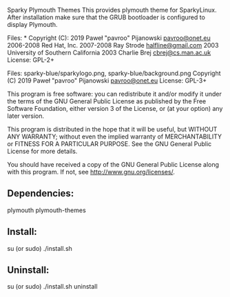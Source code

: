 Sparky Plymouth Themes
This provides plymouth theme for SparkyLinux. After installation make sure that the GRUB bootloader is configured to display Plymouth.

Files: *
    Copyright (C): 
    2019 Paweł "pavroo" Pijanowski <pavroo@onet.eu>
    2006-2008 Red Hat, Inc.
    2007-2008 Ray Strode <halfline@gmail.com>
    2003 University of Southern California
    2003 Charlie Brej <cbrej@cs.man.ac.uk>
    License: GPL-2+

Files: sparky-blue/sparkylogo.png, sparky-blue/background.png
    Copyright (C) 2019 Paweł "pavroo" Pijanowski <pavroo@onet.eu>
    License: GPL-3+

This program is free software: you can redistribute it and/or modify
it under the terms of the GNU General Public License as published by
the Free Software Foundation, either version 3 of the License, or
(at your option) any later version.

This program is distributed in the hope that it will be useful,
but WITHOUT ANY WARRANTY; without even the implied warranty of
MERCHANTABILITY or FITNESS FOR A PARTICULAR PURPOSE.  See the
GNU General Public License for more details.

You should have received a copy of the GNU General Public License
along with this program.  If not, see <http://www.gnu.org/licenses/>.

Dependencies:
-------------
plymouth
plymouth-themes

Install:
-------------
su (or sudo) 
./install.sh

Uninstall:
-------------
su (or sudo)
./install.sh uninstall
